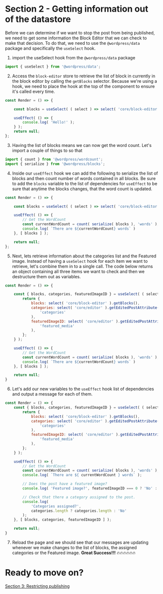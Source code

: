 # Section  2 - Getting information out of the datastore

Before we can determine if we want to stop the post from being published, we need to get some information the Block Editor that we can check to make that decision. To do that, we need to use the `@wordpress/data` package and specifically the `useSelect` hook.

1. import the useSelect hook from the `@wordpress/data` package
```javascript
import { useSelect } from '@wordpress/data';
```
2. Access the `block-editor` store to retrieve the list of block in currently in the block editor by calling the `getBlocks` selector. Because we're using a hook, we need to place the hook at the top of the component to ensure it's called every time.
```javascript
const Render = () => {

	const blocks = useSelect( ( select ) => select( 'core/block-editor' ).getBlocks() );

	useEffect( () => {
		console.log( 'Hello!' );
	} );
	return null;
};

```
3. Having the list of blocks means we can now get the word count. Let's import a couple of things to so that
```javascript
import { count } from '@wordpress/wordcount';
import { serialize } from '@wordpress/blocks';
```
4. Inside our `useEffect` hook we can add the following to serialize the list of blocks and then count number of words contained in all blocks. Be sure to add the `blocks` variable to the list of dependencies for `useEffect` to be sure that anytime the blocks changes, that the word count is updated.

```javascript
const Render = () => {

	const blocks = useSelect( ( select ) => select( 'core/block-editor' ).getBlocks() );

	useEffect( () => {
		// Get the WordCount
		const currentWordCount = count( serialize( blocks ), 'words' );
		console.log( `There are ${currentWordCount} words` )
	}, [ blocks ] );

	return null;
};
```

5. Next, lets retrieve information about the categories list and the Featured image. Instead of having a `useSelect` hook for each item we want to retrieve, let's combine them in to a single call. The code below returns an object containing all three items we want to check and then we destructure them out as variables.

```javascript
const Render = () => {

	const { blocks, categories, featuredImageID } = useSelect( ( select ) => {
		return {
			blocks: select( 'core/block-editor' ).getBlocks(),
			categories: select( 'core/editor' ).getEditedPostAttribute(
				'categories'
			),
			featuredImageID: select( 'core/editor' ).getEditedPostAttribute(
				'featured_media'
			),
		};
	} );

	useEffect( () => {
		// Get the WordCount
		const currentWordCount = count( serialize( blocks ), 'words' );
		console.log( `There are ${currentWordCount} words` )
	}, [ blocks ] );

	return null;
}
```
6. Let's add our new variables to the `useEffect` hook list of dependencies and output a message for each of them.
```javascript
const Render = () => {
	const { blocks, categories, featuredImageID } = useSelect( ( select ) => {
		return {
			blocks: select( 'core/block-editor' ).getBlocks(),
			categories: select( 'core/editor' ).getEditedPostAttribute(
				'categories'
			),
			featuredImageID: select( 'core/editor' ).getEditedPostAttribute(
				'featured_media'
			),
		};
	} );

	useEffect( () => {
		// Get the WordCount
		const currentWordCount = count( serialize( blocks ), 'words' );
		console.log( `There are ${ currentWordCount } words` );

		// Does the post have a featured image?
		console.log( 'Featured image?', featuredImageID === 0 ? 'No' : 'Yes' );

		// Check that there a category assigned to the post.
		console.log(
			'Categories assigned?',
			categories.length ? categories.length : 'No'
		);
	}, [ blocks, categories, featuredImageID ] );

	return null;
}
```
7. Reload the page and we should see that our messages are updating whenever we make changes to the list of blocks, the assigned categories or the Featured image. **Great Success!!!** 🔥🔥🔥🔥🔥🔥

# Ready to move on?
[Section 3: Restricting publishing](./section-3.md)
